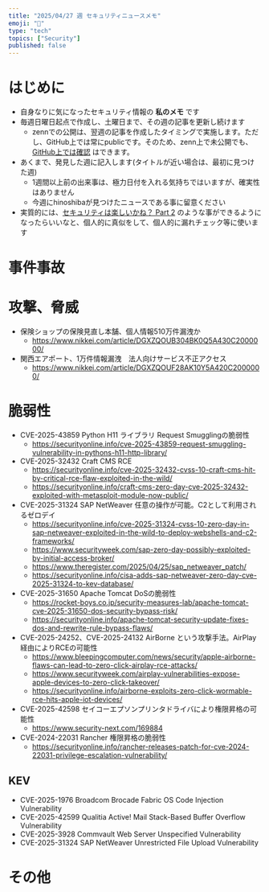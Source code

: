 ```yaml
---
title: "2025/04/27 週 セキュリティニュースメモ"
emoji: "🔖"
type: "tech"
topics: ["Security"]
published: false
---
```


# はじめに
* 自身なりに気になったセキュリティ情報の **私のメモ** です
* 毎週日曜日起点で作成し、土曜日まで、その週の記事を更新し続けます
    * zennでの公開は、翌週の記事を作成したタイミングで実施します。ただし、GitHub上では常にpublicです。そのため、zenn上で未公開でも、[GitHub上では確認](https://github.com/hinoshiba/zenn.dev/tree/main/articles) はできます。
* あくまで、発見した週に記入します(タイトルが近い場合は、最初に見つけた週)
    * 1週間以上前の出来事は、極力日付を入れる気持ちではいますが、確実性はありません
    * 今週にhinoshibaが見つけたニュースである事に留意ください
* 実質的には、[セキュリティは楽しいかね？ Part 2](https://negi.hatenablog.com/) のような事ができるようになったらいいなと、個人的に真似をして、個人的に漏れチェック等に使います

# 事件事故

# 攻撃、脅威

* 保険ショップの保険見直し本舗、個人情報510万件漏洩か
    * https://www.nikkei.com/article/DGXZQOUB304BK0Q5A430C2000000/
* 関西エアポート、1万件情報漏洩　法人向けサービス不正アクセス
    * https://www.nikkei.com/article/DGXZQOUF28AK10Y5A420C2000000/

# 脆弱性

* CVE-2025-43859 Python H11 ライブラリ Request Smugglingの脆弱性
    * https://securityonline.info/cve-2025-43859-request-smuggling-vulnerability-in-pythons-h11-http-library/
* CVE-2025-32432 Craft CMS RCE
    * https://securityonline.info/cve-2025-32432-cvss-10-craft-cms-hit-by-critical-rce-flaw-exploited-in-the-wild/
    * https://securityonline.info/craft-cms-zero-day-cve-2025-32432-exploited-with-metasploit-module-now-public/
* CVE-2025-31324 SAP NetWeaver 任意の操作が可能。C2として利用されるゼロデイ
    * https://securityonline.info/cve-2025-31324-cvss-10-zero-day-in-sap-netweaver-exploited-in-the-wild-to-deploy-webshells-and-c2-frameworks/
    * https://www.securityweek.com/sap-zero-day-possibly-exploited-by-initial-access-broker/
    * https://www.theregister.com/2025/04/25/sap_netweaver_patch/
    * https://securityonline.info/cisa-adds-sap-netweaver-zero-day-cve-2025-31324-to-kev-database/
* CVE-2025-31650 Apache Tomcat DoSの脆弱性
    * https://rocket-boys.co.jp/security-measures-lab/apache-tomcat-cve-2025-31650-dos-security-bypass-risk/
    * https://securityonline.info/apache-tomcat-security-update-fixes-dos-and-rewrite-rule-bypass-flaws/
* CVE-2025-24252、CVE-2025-24132 AirBorne という攻撃手法。AirPlay経由によりRCEの可能性
    * https://www.bleepingcomputer.com/news/security/apple-airborne-flaws-can-lead-to-zero-click-airplay-rce-attacks/
    * https://www.securityweek.com/airplay-vulnerabilities-expose-apple-devices-to-zero-click-takeover/
    * https://securityonline.info/airborne-exploits-zero-click-wormable-rce-hits-apple-iot-devices/
* CVE-2025-42598 セイコーエプソンプリンタドライバにより権限昇格の可能性
    * https://www.security-next.com/169884
* CVE-2024-22031 Rancher 権限昇格の脆弱性
    * https://securityonline.info/rancher-releases-patch-for-cve-2024-22031-privilege-escalation-vulnerability/

## KEV
* CVE-2025-1976 Broadcom Brocade Fabric OS Code Injection Vulnerability
* CVE-2025-42599 Qualitia Active! Mail Stack-Based Buffer Overflow Vulnerability
* CVE-2025-3928 Commvault Web Server Unspecified Vulnerability
* CVE-2025-31324 SAP NetWeaver Unrestricted File Upload Vulnerability

# その他


